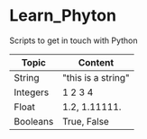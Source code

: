 # Learn_Phyton
Scripts to get in touch with Python

|Topic|Content  |
|--|--|
| String| "this is a string" |
| Integers | 1 2 3 4 |
| Float | 1.2, 1.11111. |
| Booleans | True, False |

